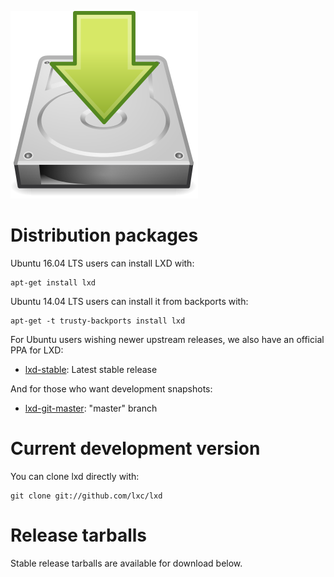 ![Download icon](/static/img/download.png)

# Distribution packages
Ubuntu 16.04 LTS users can install LXD with:

    apt-get install lxd

Ubuntu 14.04 LTS users can install it from backports with:

    apt-get -t trusty-backports install lxd

For Ubuntu users wishing newer upstream releases, we also have an official PPA for LXD:

 * [lxd-stable](https://launchpad.net/~ubuntu-lxc/+archive/lxd-stable): Latest stable release

And for those who want development snapshots:

 * [lxd-git-master](https://launchpad.net/~ubuntu-lxc/+archive/lxd-git-master): "master" branch

# Current development version

You can clone lxd directly with:

    git clone git://github.com/lxc/lxd

# Release tarballs

Stable release tarballs are available for download below.
